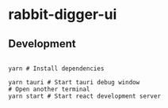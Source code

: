# rabbit-digger-ui

## Development

```shell

yarn # Install dependencies

yarn tauri # Start tauri debug window
# Open another terminal
yarn start # Start react development server
```
